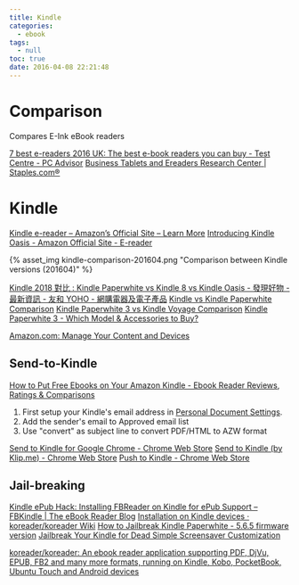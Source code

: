 ```yaml
---
title: Kindle
categories:
  - ebook
tags:
  - null
toc: true
date: 2016-04-08 22:21:48
---
```


# Comparison

Compares E-Ink eBook readers

[7 best e-readers 2016 UK: The best e-book readers you can buy - Test Centre - PC Advisor](http://www.pcadvisor.co.uk/test-centre/tablets/7-best-ereaders-2016-uk-3476612/)
[Business Tablets and Ereaders Research Center | Staples.com®](http://www.staples.com/sbd/cre/marketing/technology-research-centers/tablets/)

# Kindle

[Kindle e-reader – Amazon’s Official Site – Learn More](http://www.amazon.com/gp/product/B00I15SB16/ref=topnav_storetab_kstore)
[Introducing Kindle Oasis - Amazon Official Site - E-reader](http://www.amazon.com/New-Leather-Charging-High-Resolution-Includes/dp/B00REQKWGA)

<!-- more -->

{% asset_img kindle-comparison-201604.png "Comparison between Kindle versions (201604)" %}

[Kindle 2018 對比 : Kindle Paperwhite vs Kindle 8 vs Kindle Oasis - 發現好物 - 最新資訊 - 友和 YOHO - 網購電器及電子產品](https://www.yohohongkong.com/post/189-Kindle-2018-%E5%B0%8D%E6%AF%94-%3A-Kindle-Paperwhite-vs-Kindle-8-vs-Kindle-Oasis)
[Kindle vs Kindle Paperwhite Comparison](http://www.whichtogo.com/kindle-paperwhite-vs-regular-kindle-touch-screen-e-reader)
[Kindle Paperwhite 3 vs Kindle Voyage Comparison](http://www.whichtogo.com/kindle-paperwhite-vs-kindle-voyage)
[Kindle Paperwhite 3 - Which Model & Accessories to Buy?](http://www.whichtogo.com/kindle-paperwhite-which-model-where-buy-accessories)

[Amazon.com: Manage Your Content and Devices](https://www.amazon.com/mn/dcw/myx.html#/home/content/booksAll/dateDsc/)

## Send-to-Kindle

[How to Put Free Ebooks on Your Amazon Kindle - Ebook Reader Reviews, Ratings & Comparisons](http://asia.pcmag.com/ebook-reader-reviews-ratings-comparisons/3493/feature/how-to-put-free-ebooks-on-your-amazon-kindle)

1. First setup your Kindle's email address in [Personal Document Settings](https://www.amazon.com/mn/dcw/myx.html/ref=nav_youraccount_myk#/home/settings/payment).
2. Add the sender's email to Approved email list
3. Use "convert" as subject line to convert PDF/HTML to AZW format

[Send to Kindle for Google Chrome - Chrome Web Store](https://chrome.google.com/webstore/detail/send-to-kindle-for-google/cgdjpilhipecahhcilnafpblkieebhea)
[Send to Kindle (by Klip.me) - Chrome Web Store](https://chrome.google.com/webstore/detail/send-to-kindle-by-klipme/ipkfnchcgalnafehpglfbommidgmalan)
[Push to Kindle - Chrome Web Store](https://chrome.google.com/webstore/detail/push-to-kindle/pnaiinchjaonopoejhknmgjingcnaloc)

## Jail-breaking

[Kindle ePub Hack: Installing FBReader on Kindle for ePub Support – FBKindle | The eBook Reader Blog](http://blog.the-ebook-reader.com/2011/05/17/kindle-epub-hack-installing-fbreader-on-kindle-for-epub-support-fbkindle/)
[Installation on Kindle devices · koreader/koreader Wiki](https://github.com/koreader/koreader/wiki/Installation-on-Kindle-devices)
[How to Jailbreak Kindle Paperwhite - 5.6.5 firmware version](http://www.epubor.com/how-to-jailbreak-kindle-paperwhite.html)
[Jailbreak Your Kindle for Dead Simple Screensaver Customization](http://www.howtogeek.com/howto/37424/jailbreak-your-kindle-for-dead-simple-screensaver-customization/)

[koreader/koreader: An ebook reader application supporting PDF, DjVu, EPUB, FB2 and many more formats, running on Kindle, Kobo, PocketBook, Ubuntu Touch and Android devices](https://github.com/koreader/koreader)
